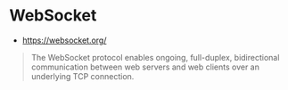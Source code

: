 # WebSocket
* https://websocket.org/

> The WebSocket protocol enables ongoing, full-duplex, bidirectional communication between web servers and web clients over an underlying TCP connection.
